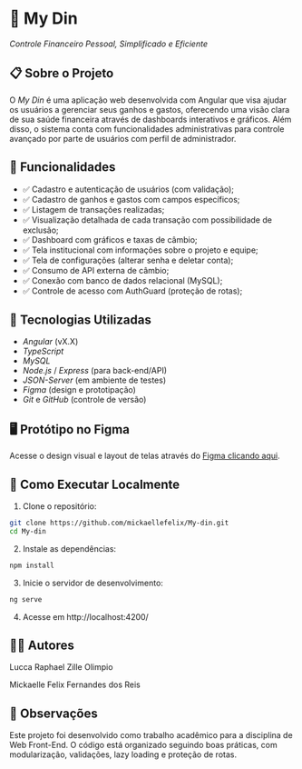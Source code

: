 # 💸 My Din

*Controle Financeiro Pessoal, Simplificado e Eficiente*

## 📋 Sobre o Projeto

O *My Din* é uma aplicação web desenvolvida com Angular que visa ajudar os usuários a gerenciar seus ganhos e gastos, oferecendo uma visão clara de sua saúde financeira através de dashboards interativos e gráficos. Além disso, o sistema conta com funcionalidades administrativas para controle avançado por parte de usuários com perfil de administrador.

## 🎯 Funcionalidades

- ✅ Cadastro e autenticação de usuários (com validação);
- ✅ Cadastro de ganhos e gastos com campos específicos;
- ✅ Listagem de transações realizadas;
- ✅ Visualização detalhada de cada transação com possibilidade de exclusão;
- ✅ Dashboard com gráficos e taxas de câmbio;
- ✅ Tela institucional com informações sobre o projeto e equipe;
- ✅ Tela de configurações (alterar senha e deletar conta);
- ✅ Consumo de API externa de câmbio;
- ✅ Conexão com banco de dados relacional (MySQL);
- ✅ Controle de acesso com AuthGuard (proteção de rotas);

## 🧪 Tecnologias Utilizadas

- *Angular* (vX.X)
- *TypeScript*
- *MySQL*
- *Node.js* / *Express* (para back-end/API)
- *JSON-Server* (em ambiente de testes)
- *Figma* (design e prototipação)
- *Git* e *GitHub* (controle de versão)

## 🖥️ Protótipo no Figma

Acesse o design visual e layout de telas através do [Figma clicando aqui](https://www.figma.com/design/tRlGvR6j4USzf2HABI4D8r/Trabalho---Web-Front-End?node-id=0-1&m=dev&t=y4P4nFabR0fooeWJ-1).

## 🚀 Como Executar Localmente

1. Clone o repositório:

```bash
git clone https://github.com/mickaellefelix/My-din.git
cd My-din
```

2. Instale as dependências:

```bash
npm install
```

3. Inicie o servidor de desenvolvimento:

```bash
ng serve
```

4. Acesse em http://localhost:4200/

## 👨‍💻 Autores
Lucca Raphael Zille Olimpio

Mickaelle Felix Fernandes dos Reis

## 📌 Observações
Este projeto foi desenvolvido como trabalho acadêmico para a disciplina de Web Front-End. O código está organizado seguindo boas práticas, com modularização, validações, lazy loading e proteção de rotas.
